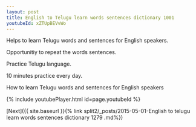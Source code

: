 ```yaml
---
layout: post
title: English to Telugu learn words sentences dictionary 1001 
youtubeId: xZTUpBEVvWo
---
```

 
 
Helps to learn Telugu words and sentences for English speakers.

Opportunitiy to repeat the words sentences. 

Practice Telugu language. 
 
10 minutes practice every day. 
 
How to learn Telugu words and sentences for English speakers 
 
{% include youtubePlayer.html id=page.youtubeId %}
 
 
[Next]({{ site.baseurl }}{% link  split2/_posts/2015-05-01-English to telugu learn words sentences dictionary 1279 .md%})
 
